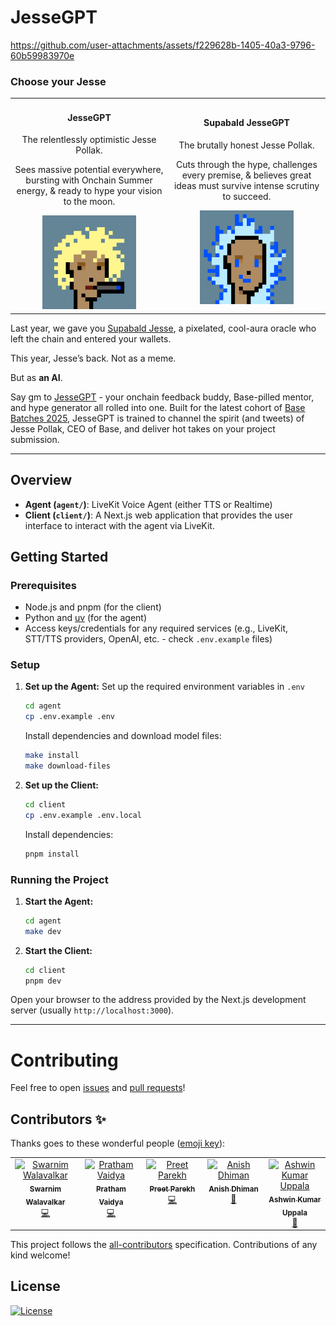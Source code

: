 # JesseGPT

https://github.com/user-attachments/assets/f229628b-1405-40a3-9796-60b59983970e

### Choose your Jesse

<table>
  <tr>
    <td width="50%" align="center">
      <h4>JesseGPT</h4>
      <p>The relentlessly optimistic Jesse Pollak.</p>
      <p>Sees massive potential everywhere, bursting with Onchain Summer energy, & ready to hype your vision to the moon.</p>
      <div style="text-align: center;">
        <img src="/assets/mellow-jesse.gif" width=150px>
      </div>
    </td>
    <td width="50%" align="center">
      <h4>Supabald JesseGPT</h4>
      <p>The brutally honest Jesse Pollak.</p>
      <p>Cuts through the hype, challenges every premise, & believes great ideas must survive intense scrutiny to succeed.</p>
      <div style="text-align: center;">
        <img src="/assets/critical-jesse.gif" width=150px>
      </div>
    </td>
  </tr>
</table>

Last year, we gave you [Supabald Jesse](https://letsgetjessebald.com/), a pixelated, cool-aura oracle who left the chain and entered your wallets.

This year, Jesse’s back. Not as a meme. 

But as **an AI**.

Say gm to [JesseGPT](https://jessegpt.xyz/) - your onchain feedback buddy, Base-pilled mentor, and hype generator all rolled into one. Built for the latest cohort of [Base Batches 2025](https://basebatches.xyz/), JesseGPT is trained to channel the spirit (and tweets) of Jesse Pollak, CEO of Base, and deliver hot takes on your project submission.

---

## Overview

- **Agent (`agent/`)**: LiveKit Voice Agent (either TTS or Realtime)
- **Client (`client/`)**: A Next.js web application that provides the user interface to interact with the agent via LiveKit.

## Getting Started

### Prerequisites

- Node.js and pnpm (for the client)
- Python and [uv](https://github.com/astral-sh/uv#installation) (for the agent)
- Access keys/credentials for any required services (e.g., LiveKit, STT/TTS providers, OpenAI, etc. - check `.env.example` files)

### Setup

1.  **Set up the Agent:**
    Set up the required environment variables in `.env`

    ```sh
    cd agent
    cp .env.example .env
    ```

    Install dependencies and download model files:

    ```sh
    make install
    make download-files
    ```

2.  **Set up the Client:**

    ```bash
    cd client
    cp .env.example .env.local
    ```

    Install dependencies:

    ```sh
    pnpm install
    ```

### Running the Project

1.  **Start the Agent:**

    ```sh
    cd agent
    make dev
    ```

2.  **Start the Client:**
    ```sh
    cd client
    pnpm dev
    ```

Open your browser to the address provided by the Next.js development server (usually `http://localhost:3000`).

---

# Contributing

Feel free to open [issues](https://github.com/devfolioco/jessegpt/issues/new/choose) and [pull requests](https://github.com/devfolioco/jessegpt/pulls)!

## Contributors ✨

Thanks goes to these wonderful people ([emoji key](https://allcontributors.org/docs/en/emoji-key)):

<!-- ALL-CONTRIBUTORS-LIST:START - Do not remove or modify this section -->
<!-- prettier-ignore-start -->
<!-- markdownlint-disable -->
<table>
  <tbody>
    <tr>
      <td align="center" valign="top" width="14.28%"><a href="http://swarnimwalavalkar.com/"><img src="https://avatars.githubusercontent.com/u/38808472?v=4?s=100" width="100px;" alt="Swarnim Walavalkar"/><br /><sub><b>Swarnim Walavalkar</b></sub></a><br /><a href="https://github.com/devfolioco/jessegpt/commits?author=SwarnimWalavalkar" title="Code">💻</a></td>
      <td align="center" valign="top" width="14.28%"><a href="https://prathamvaidya.in"><img src="https://avatars.githubusercontent.com/u/61202986?v=4?s=100" width="100px;" alt="Pratham Vaidya"/><br /><sub><b>Pratham Vaidya</b></sub></a><br /><a href="https://github.com/devfolioco/jessegpt/commits?author=prathamVaidya" title="Code">💻</a></td>
      <td align="center" valign="top" width="14.28%"><a href="https://preetjdp.dev/"><img src="https://avatars.githubusercontent.com/u/27439197?v=4?s=100" width="100px;" alt="Preet Parekh"/><br /><sub><b>Preet Parekh</b></sub></a><br /><a href="https://github.com/devfolioco/jessegpt/commits?author=preetjdp" title="Code">💻</a></td>
      <td align="center" valign="top" width="14.28%"><a href="http://faradayfury.webflow.io"><img src="https://avatars.githubusercontent.com/u/126873863?v=4?s=100" width="100px;" alt="Anish Dhiman"/><br /><sub><b>Anish Dhiman</b></sub></a><br /><a href="#design-faradayfury" title="Design">🎨</a></td>
      <td align="center" valign="top" width="14.28%"><a href="http://bio.link/ashwinexe"><img src="https://avatars.githubusercontent.com/u/53075480?v=4?s=100" width="100px;" alt="Ashwin Kumar Uppala"/><br /><sub><b>Ashwin Kumar Uppala</b></sub></a><br /><a href="https://github.com/devfolioco/jessegpt/commits?author=ashwinexe" title="Documentation">📖</a></td>
    </tr>
  </tbody>
</table>

<!-- markdownlint-restore -->
<!-- prettier-ignore-end -->

<!-- ALL-CONTRIBUTORS-LIST:END -->

This project follows the [all-contributors](https://github.com/all-contributors/all-contributors) specification. Contributions of any kind welcome!

## License

[![License](https://img.shields.io/github/license/devfolioco/jessegpt#reload)](https://github.com/devfolioco/jessegpt/blob/main/LICENSE)
